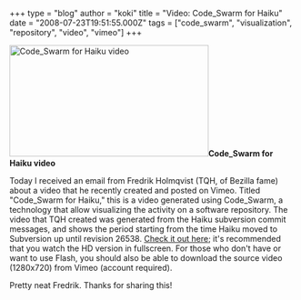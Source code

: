 +++
type = "blog"
author = "koki"
title = "Video: Code_Swarm for Haiku"
date = "2008-07-23T19:51:55.000Z"
tags = ["code_swarm", "visualization", "repository", "video", "vimeo"]
+++

<span class="inline right"><a href="http://www.vimeo.com/1393242"><img src="http://www.haiku-os.org/files/screenshots/2008-07-23_code-swarm-for-haiku.png" alt="Code_Swarm for Haiku video" title="Code_Swarm for Haiku video" class="image img_assist_custom" width="350" height="196"></a><span class="caption" style="width: 348px;"><strong>Code_Swarm for Haiku video</strong></span></span><p>Today I received an email from Fredrik Holmqvist (TQH, of Bezilla fame) about a video that he recently created and posted on Vimeo. Titled "Code_Swarm for Haiku," this is a video generated using Code_Swarm, a technology that allow visualizing the activity on a software repository. The video that TQH created was generated from the Haiku subversion commit messages, and shows the period starting from the time Haiku moved to Subversion up until revision 26538. <a href="http://www.vimeo.com/1393242">Check it out here</a>; it's recommended that you watch the HD version in fullscreen. For those who don't have or want to use Flash, you should also be able to download the source video (1280x720) from Vimeo (account required).</p>

<p>Pretty neat Fredrik. Thanks for sharing this!</p>
